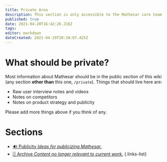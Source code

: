 ```yaml
---
title: Private Area
description: This section is only accessible to the Mathesar core team.
published: true
date: 2021-04-20T16:42:26.216Z
tags: 
editor: markdown
dateCreated: 2021-04-19T20:34:07.425Z
---
```


# What should be private?

Most information about Mathesar should be in the public section of this wiki (any section **other than** this one, `/private`). Things that should live here are:

- Raw user interview notes and videos
- Notes on competitors
- Notes on product strategy and publicity

Please add more things above if you think of any.

# Sections
- [:loud_sound: Publicity *Ideas for publicizing Mathesar.*](publicity)
- [:file_cabinet: Archive *Content no longer relevant to current work.*](archive)
{.links-list}